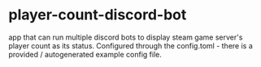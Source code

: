 # player-count-discord-bot
app that can run multiple discord bots to display steam game server's player count as its status. Configured through the config.toml - there is a provided / autogenerated example config file.
